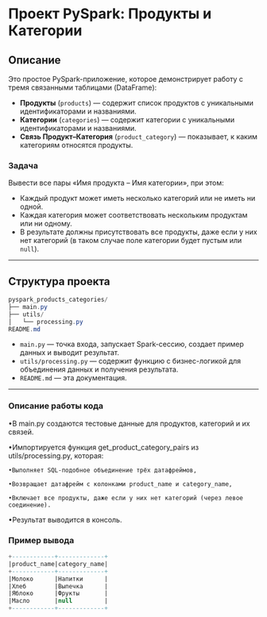# Проект PySpark: Продукты и Категории

## Описание

Это простое PySpark-приложение, которое демонстрирует работу с тремя связанными таблицами (DataFrame):

- **Продукты** (`products`) — содержит список продуктов с уникальными идентификаторами и названиями.
- **Категории** (`categories`) — содержит категории с уникальными идентификаторами и названиями.
- **Связь Продукт–Категория** (`product_category`) — показывает, к каким категориям относятся продукты.

### Задача

Вывести все пары «Имя продукта – Имя категории», при этом:

- Каждый продукт может иметь несколько категорий или не иметь ни одной.
- Каждая категория может соответствовать нескольким продуктам или ни одному.
- В результате должны присутствовать все продукты, даже если у них нет категорий (в таком случае поле категории будет пустым или `null`).

---

## Структура проекта

```csharp
pyspark_products_categories/
├── main.py
├── utils/
│   └── processing.py
README.md
```

- `main.py` — точка входа, запускает Spark-сессию, создает пример данных и выводит результат.
- `utils/processing.py` — содержит функцию с бизнес-логикой для объединения данных и получения результата.
- `README.md` — эта документация.

---

### Описание работы кода

•В main.py создаются тестовые данные для продуктов, категорий и их связей.

•Импортируется функция get_product_category_pairs из utils/processing.py, которая:

	•Выполняет SQL-подобное объединение трёх датафреймов,

	•Возвращает датафрейм с колонками product_name и category_name,

	•Включает все продукты, даже если у них нет категорий (через левое соединение).

•Результат выводится в консоль.

### Пример вывода
```sql
+------------+-------------+
|product_name|category_name|
+------------+-------------+
|Молоко      |Напитки      |
|Хлеб        |Выпечка      |
|Яблоко      |Фрукты       |
|Масло       |null         |
+------------+-------------+
```

